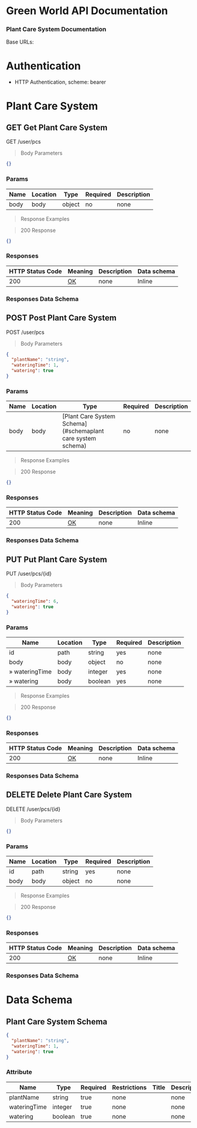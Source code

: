 # Green World API Documentation

### Plant Care System Documentation

Base URLs:

# Authentication

- HTTP Authentication, scheme: bearer

# Plant Care System

## GET Get Plant Care System

GET /user/pcs

> Body Parameters

```json
{}
```

### Params

|Name|Location|Type|Required|Description|
|---|---|---|---|---|
|body|body|object| no |none|

> Response Examples

> 200 Response

```json
{}
```

### Responses

|HTTP Status Code |Meaning|Description|Data schema|
|---|---|---|---|
|200|[OK](https://tools.ietf.org/html/rfc7231#section-6.3.1)|none|Inline|

### Responses Data Schema

## POST Post Plant Care System

POST /user/pcs

> Body Parameters

```json
{
  "plantName": "string",
  "wateringTime": 1,
  "watering": true
}
```

### Params

|Name|Location|Type|Required|Description|
|---|---|---|---|---|
|body|body|[Plant Care System Schema](#schemaplant care system schema)| no |none|

> Response Examples

> 200 Response

```json
{}
```

### Responses

|HTTP Status Code |Meaning|Description|Data schema|
|---|---|---|---|
|200|[OK](https://tools.ietf.org/html/rfc7231#section-6.3.1)|none|Inline|

### Responses Data Schema

## PUT Put Plant Care System

PUT /user/pcs/{id}

> Body Parameters

```json
{
  "wateringTime": 6,
  "watering": true
}
```

### Params

|Name|Location|Type|Required|Description|
|---|---|---|---|---|
|id|path|string| yes |none|
|body|body|object| no |none|
|» wateringTime|body|integer| yes |none|
|» watering|body|boolean| yes |none|

> Response Examples

> 200 Response

```json
{}
```

### Responses

|HTTP Status Code |Meaning|Description|Data schema|
|---|---|---|---|
|200|[OK](https://tools.ietf.org/html/rfc7231#section-6.3.1)|none|Inline|

### Responses Data Schema

## DELETE Delete Plant Care System

DELETE /user/pcs/{id}

> Body Parameters

```json
{}
```

### Params

|Name|Location|Type|Required|Description|
|---|---|---|---|---|
|id|path|string| yes |none|
|body|body|object| no |none|

> Response Examples

> 200 Response

```json
{}
```

### Responses

|HTTP Status Code |Meaning|Description|Data schema|
|---|---|---|---|
|200|[OK](https://tools.ietf.org/html/rfc7231#section-6.3.1)|none|Inline|

### Responses Data Schema

# Data Schema

<h2 id="tocS_Plant Care System Schema">Plant Care System Schema</h2>

<a id="schemaplant care system schema"></a>
<a id="schema_Plant Care System Schema"></a>
<a id="tocSplant care system schema"></a>
<a id="tocsplant care system schema"></a>

```json
{
  "plantName": "string",
  "wateringTime": 1,
  "watering": true
}

```

### Attribute

|Name|Type|Required|Restrictions|Title|Description|
|---|---|---|---|---|---|
|plantName|string|true|none||none|
|wateringTime|integer|true|none||none|
|watering|boolean|true|none||none|

